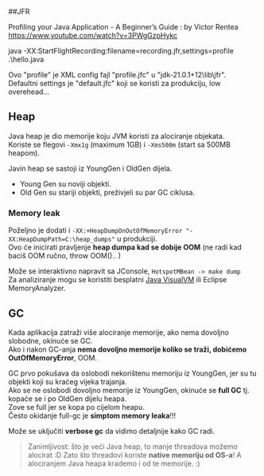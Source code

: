 

##JFR

Profiling your Java Application - A Beginner’s Guide : by Victor Rentea
https://www.youtube.com/watch?v=3PWgGzpHykc

java -XX:StartFlightRecording:filename=recording.jfr,settings=profile .\hello.java

Ovo "profile" je XML config fajl "profile.jfc" u "jdk-21.0.1+12\lib\jfr".  
Defaultni settings je "default.jfc" koji se koristi za produkciju, low overehead...

## Heap
Java heap je dio memorije koju JVM koristi za alociranje objekata.  
Koriste se flegovi `-Xmx1g` (maximum 1GB) i `-Xms500m` (start sa 500MB heapom).  

Javin heap se sastoji iz YoungGen i OldGen dijela.  
- Young Gen su noviji objekti.  
- Old Gen su stariji objekti, preživjeli su par GC ciklusa.


### Memory leak
Poželjno je dodati i `-XX:+HeapDumpOnOutOfMemoryError "-XX:HeapDumpPath=C:\heap_dumps"` u produkciji.  
Ovo će inicirati pravljenje **heap dumpa kad se dobije OOM** (ne radi kad baciš OOM ručno, throw OOM().. )

Može se interaktivno napravit sa JConsole, `HotspotMBean -> make dump`  
Za analiziranje mogu se koristiti besplatni [Java VisualVM](https://visualvm.github.io/) ili Eclipse MemoryAnalyzer.

## GC

Kada aplikacija zatraži više alociranje memorije, ako nema dovoljno slobodne, okinuće se GC.  
Ako i nakon GC-anja **nema dovoljno memorije koliko se traži, dobićemo OutOfMemoryError**, OOM.

GC prvo pokušava da oslobodi nekorištenu memoriju iz YoungGen, jer su tu objekti koji su kraćeg vijeka trajanja.  
Ako se ne oslobodi dovoljno memorije iz YoungGen, okinuće se **full GC** tj. kopaće se i po OldGen dijelu heapa.  
Zove se full jer se kopa po cijelom heapu.  
Često okidanje full-gc je **simptom memory leaka**!!!

Može se uključiti **verbose gc** da vidimo detaljnije kako GC radi.

> Zanimljivost: što je veći Java heap, to manje threadova možemo alocirat :D
> Zato što threadovi koriste **native memoriju od OS-a**! A alociranjem Java heapa krademo i od te memorije. :)

















